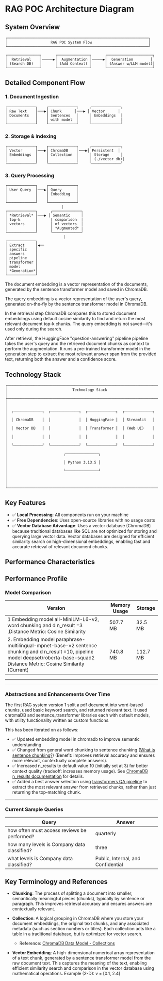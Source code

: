 # RAG POC Architecture Diagram

## System Overview

```
┌─────────────────────────────────────────────────────────────────┐
│                    RAG POC System Flow                          │
└─────────────────────────────────────────────────────────────────┘

┌───────────────┐      ┌───────────────┐      ┌─────────────────────┐
│  Retrieval    │─────▶│  Augmentation │─────▶│  Generation        │
│ (Search DB)   │      │ (Add Context) │      │ (Answer w/LLM model)│
└───────────────┘      └───────────────┘      └─────────────────────┘
```

## Detailed Component Flow

### 1. Document Ingestion
```
┌─────────────┐    ┌─────────────┐     ┌─────────────┐
│ Raw Text    │───▶│ Chunk      │───▶ │ Vector      │
│ Documents   │    │ Sentences   │     │ Embeddings  │
│             │    │ with model  │     │             |
└─────────────┘    └─────────────┘     └─────────────┘
```


### 2. Storage & Indexing
```
┌─────────────┐    ┌─────────────┐     ┌─────────────┐
│ Vector      │───▶│ ChromaDB    │───▶│ Persistent  │
│ Embeddings  │    │ Collection  │     │ Storage     │
│             │    │             │     │ (./vector_db)│
└─────────────┘    └─────────────┘     └─────────────┘
```

### 3. Query Processing
```
┌─────────────┐    ┌─────────────┐ 
│ User Query  │───▶│ Query       │
│             │    │ Embedding   │  
│             │    │             │  
└─────────────┘    └─────────────┘  
                          |
┌─────────────┐      ┌─────────────┐
│ *Retrieval* │───▶ │ Semantic     │
│ top-k       │      | comparison  |   
│ vectors     │      │ of vectors  │
│             │      │ *Augmented* |
└─────────────┘      └─────────────┘
                           |                                 
┌─────────────┐ 
│ Extract     │◀── 
│ specific    │ 
│ answers     │    
│ pipeline    │  
│ transformer │ 
│ model       │ 
│ *Generation*│  
└─────────────┘   
```
The document embedding is a vector representation of the documents, generated by the sentence transformer model and saved in ChromaDB.

The query embedding is a vector representation of the user's query, generated on-the-fly by the sentence transformer model in ChromaDB. 

In the retrieval step ChromaDB compares this to stored document embeddings using default cosine similarity to find and return the most relevant document top-k chunks. The query embedding is not saved—it's used only during the search.


After retrieval, the HuggingFace  "question-answering" pipeline pipeline takes the user's query and the retrieved document chunks as context to perform the augmentation. It runs a pre-trained transformer model in the generation step to extract the most relevant answer span from the provided text, returning both the answer and a confidence score. 

## Technology Stack

```
┌───────────────────────────────────────────────────────────────────────────────┐
│                              Technology Stack                                │
├───────────────────────────────────────────────────────────────────────────────┤
│                                                                               │
│  ┌─────────────┐  ┌─────────────┐  ┌─────────────┐  ┌─────────────┐           │
│  │ ChromaDB    │  │             │  │ HuggingFace │  │ Streamlit   │           │
│  │ Vector DB   │  │             │  │ Transformer │  │ (Web UI)    │           │
│  │             │  │             │  │             │  │             │           │
│  └─────────────┘  └─────────────┘  └─────────────┘  └─────────────┘           │
│                          ┌───────────────┐                                      │
│                          │ Python 3.13.5 │                                      │
│                          └───────────────┘                                      │
│                                                                               │
└───────────────────────────────────────────────────────────────────────────────┘
```

## Key Features

- ✅ **Local Processing**: All components run on your machine
- ✅ **Free Dependencies**: Uses open-source libraries with no usage costs
- ✅ **Vector Database Advantage**: Uses a vector database (ChromaDB) because traditional databases like SQL are not optimized for storing and querying large vector data. Vector databases are designed for efficient similarity search on high-dimensional embeddings, enabling fast and accurate retrieval of relevant document chunks.


## Performance Characteristics

## Performance Profile

### Model Comparison

| Version                                 | Memory Usage | Storage   |
|----------------------------------------|--------------|-----------|
| 1 Embedding model all-MiniLM-L6-v2, word chunking and d n_result =3 ,Distance Metric: Cosine Similarity     | 507.7 MB     | 32.5 MB   |
|2. Embedding model paraphrase-multilingual-mpnet-base-v2 sentence chunking and d n_result =10, pipeline model deepset/roberta-base-squad2 Distance Metric: Cosine Similarity (Current)  | 740.8 MB     | 112.7 MB  |

---

---

### Abstractions and Enhancements Over Time

The first RAG system version 1 split a pdf document into word-based chunks, used basic keyword search, and returned relevant text. It used chromaDB and sentence_transformer libraries each with default models, with utility functionality written as custom functions.

This has been iterated on as follows:

- ✅ Updated embedding model in chromadb to improve semantic understanding
- ✅ Changed from general word chunking to sentence chunking ([What is sentence chunking?](https://www.pinecone.io/learn/chunking-strategies/#sentence-chunking)) (Benefit: improves retrieval accuracy and ensures more relevant, contextually complete answers).
- ✅ Increased n_results to default value 10 (initially set at 3) for better context quality (tradeoff: increases memory usage). See [ChromaDB n_results documentation](https://docs.trychroma.com/usage-guide#querying) for details.
- ✅ Added a best answer selection using [transformers QA pipeline](https://huggingface.co/docs/transformers/main_classes/pipelines#transformers.QuestionAnsweringPipeline) to extract the most relevant answer from retrieved chunks, rather than just returning the top-matching chunk.

---

### Current Sample Queries

| Query                                         | Answer                                 |
|-----------------------------------------------|----------------------------------------|
| how often must access reviews be performed?   | quarterly                              |
| how many levels is Company data classified?   | three                                  |
| what levels is Company data classified?       | Public, Internal, and Confidential     |


## Key Terminology and References

- **Chunking**: The process of splitting a document into smaller, semantically meaningful pieces (chunks), typically by sentence or paragraph. This improves retrieval accuracy and ensures answers are contextually relevant.

- **Collection**: A logical grouping in ChromaDB where you store your document embeddings, the original text chunks, and any associated metadata (such as section numbers or titles). Each collection acts like a table in a traditional database, but is optimized for vector search.  
  - Reference: [ChromaDB Data Model - Collections](https://docs.trychroma.com/docs/overview/data-model#collections)

- **Vector Embedding**: A high-dimensional numerical array representation of a text chunk, generated by a sentence transformer model from the raw document text. This captures the meaning of the text, enabling efficient similarity search and comparison in the vector database using mathematical operations. Example (2-D): v = [0.1, 2.4] 






